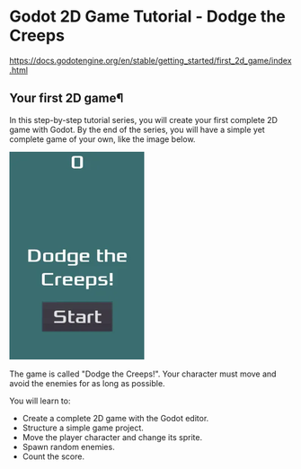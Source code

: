 # Godot 2D Game Tutorial - Dodge the Creeps
https://docs.godotengine.org/en/stable/getting_started/first_2d_game/index.html

## Your first 2D game¶
In this step-by-step tutorial series, you will create your first complete 2D game with Godot. By the end of the series, you will have a simple yet complete game of your own, like the image below.

![Dodge the Creeps!](dodge_preview.webp)

The game is called "Dodge the Creeps!". Your character must move and avoid the enemies for as long as possible.

You will learn to:
- Create a complete 2D game with the Godot editor.
- Structure a simple game project.
- Move the player character and change its sprite.
- Spawn random enemies.
- Count the score.
